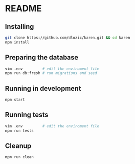 # README

## Installing
```bash
git clone https://github.com/dlozic/karen.git && cd karen
npm install
```

## Preparing the database
```bash
vim .env         # edit the enviroment file
npm run db:fresh # run migrations and seed
```

## Running in development
```bash
npm start
```

## Running tests
```bash
vim .env         # edit the enviroment file
npm run tests
```

## Cleanup
```bash
npm run clean
```